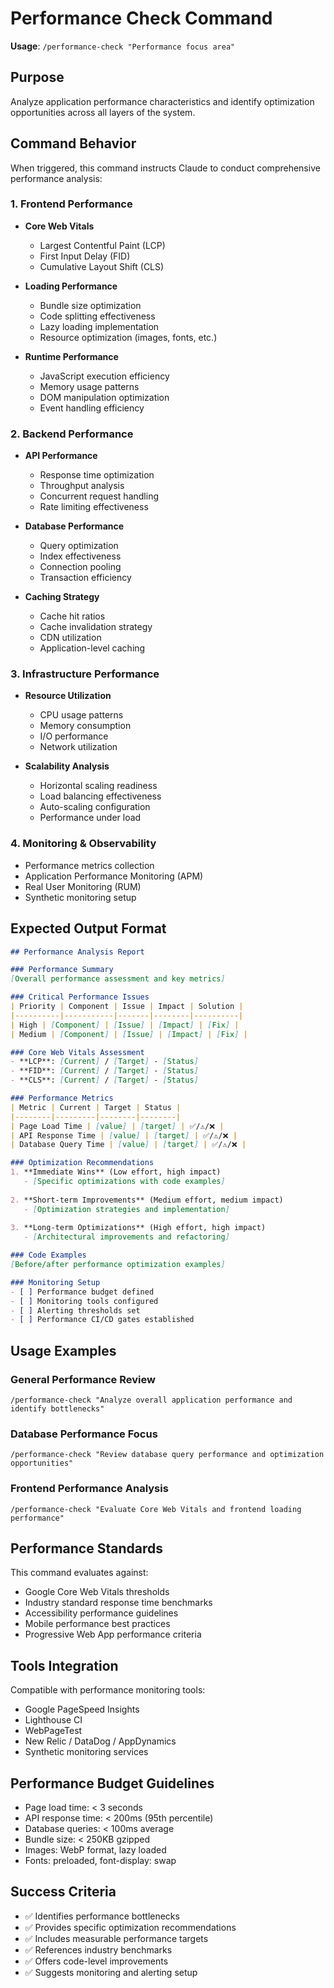# Performance Check Command

**Usage**: `/performance-check "Performance focus area"`

## Purpose
Analyze application performance characteristics and identify optimization opportunities across all layers of the system.

## Command Behavior
When triggered, this command instructs Claude to conduct comprehensive performance analysis:

### 1. Frontend Performance
- **Core Web Vitals**
  - Largest Contentful Paint (LCP)
  - First Input Delay (FID)
  - Cumulative Layout Shift (CLS)
  
- **Loading Performance**
  - Bundle size optimization
  - Code splitting effectiveness
  - Lazy loading implementation
  - Resource optimization (images, fonts, etc.)
  
- **Runtime Performance**
  - JavaScript execution efficiency
  - Memory usage patterns
  - DOM manipulation optimization
  - Event handling efficiency

### 2. Backend Performance
- **API Performance**
  - Response time optimization
  - Throughput analysis
  - Concurrent request handling
  - Rate limiting effectiveness
  
- **Database Performance**
  - Query optimization
  - Index effectiveness
  - Connection pooling
  - Transaction efficiency
  
- **Caching Strategy**
  - Cache hit ratios
  - Cache invalidation strategy
  - CDN utilization
  - Application-level caching

### 3. Infrastructure Performance
- **Resource Utilization**
  - CPU usage patterns
  - Memory consumption
  - I/O performance
  - Network utilization
  
- **Scalability Analysis**
  - Horizontal scaling readiness
  - Load balancing effectiveness
  - Auto-scaling configuration
  - Performance under load

### 4. Monitoring & Observability
- Performance metrics collection
- Application Performance Monitoring (APM)
- Real User Monitoring (RUM)
- Synthetic monitoring setup

## Expected Output Format

```markdown
## Performance Analysis Report

### Performance Summary
[Overall performance assessment and key metrics]

### Critical Performance Issues
| Priority | Component | Issue | Impact | Solution |
|----------|-----------|-------|--------|----------|
| High | [Component] | [Issue] | [Impact] | [Fix] |
| Medium | [Component] | [Issue] | [Impact] | [Fix] |

### Core Web Vitals Assessment
- **LCP**: [Current] / [Target] - [Status]
- **FID**: [Current] / [Target] - [Status]  
- **CLS**: [Current] / [Target] - [Status]

### Performance Metrics
| Metric | Current | Target | Status |
|--------|---------|--------|--------|
| Page Load Time | [value] | [target] | ✅/⚠️/❌ |
| API Response Time | [value] | [target] | ✅/⚠️/❌ |
| Database Query Time | [value] | [target] | ✅/⚠️/❌ |

### Optimization Recommendations
1. **Immediate Wins** (Low effort, high impact)
   - [Specific optimizations with code examples]
   
2. **Short-term Improvements** (Medium effort, medium impact)
   - [Optimization strategies and implementation]
   
3. **Long-term Optimizations** (High effort, high impact)
   - [Architectural improvements and refactoring]

### Code Examples
[Before/after performance optimization examples]

### Monitoring Setup
- [ ] Performance budget defined
- [ ] Monitoring tools configured
- [ ] Alerting thresholds set
- [ ] Performance CI/CD gates established
```

## Usage Examples

### General Performance Review
```
/performance-check "Analyze overall application performance and identify bottlenecks"
```

### Database Performance Focus
```
/performance-check "Review database query performance and optimization opportunities"
```

### Frontend Performance Analysis
```
/performance-check "Evaluate Core Web Vitals and frontend loading performance"
```

## Performance Standards
This command evaluates against:
- Google Core Web Vitals thresholds
- Industry standard response time benchmarks
- Accessibility performance guidelines
- Mobile performance best practices
- Progressive Web App performance criteria

## Tools Integration
Compatible with performance monitoring tools:
- Google PageSpeed Insights
- Lighthouse CI
- WebPageTest
- New Relic / DataDog / AppDynamics
- Synthetic monitoring services

## Performance Budget Guidelines
- Page load time: < 3 seconds
- API response time: < 200ms (95th percentile)
- Database queries: < 100ms average
- Bundle size: < 250KB gzipped
- Images: WebP format, lazy loaded
- Fonts: preloaded, font-display: swap

## Success Criteria
- ✅ Identifies performance bottlenecks
- ✅ Provides specific optimization recommendations
- ✅ Includes measurable performance targets
- ✅ References industry benchmarks
- ✅ Offers code-level improvements
- ✅ Suggests monitoring and alerting setup
